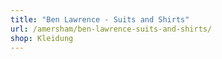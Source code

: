 ```yaml
---
title: "Ben Lawrence - Suits and Shirts"
url: /amersham/ben-lawrence-suits-and-shirts/
shop: Kleidung
---
```


